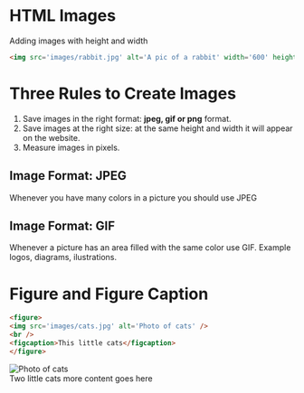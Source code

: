# HTML Images

Adding images with height and width

```html
<img src='images/rabbit.jpg' alt='A pic of a rabbit' width='600' height='450'>
```

# Three Rules to Create Images

1. Save images in the right format: **jpeg, gif or png** format.
2. Save images at the right size: at the same height and width it will appear on the website.
3. Measure images in pixels.

## Image Format: JPEG
Whenever you have many colors in a picture you should use JPEG

## Image Format: GIF
Whenever a picture has an area filled with the same color use GIF. Example logos, diagrams, ilustrations.

# Figure and Figure Caption

```html
<figure>
<img src='images/cats.jpg' alt='Photo of cats' />
<br />
<figcaption>This little cats</figcaption>
</figure>
```

![Photo of cats](https://media1.tenor.com/images/a787d287373558a6a5d785f3b5a59422/tenor.gif?itemid=14440463)
<br />
Two little cats more content goes here